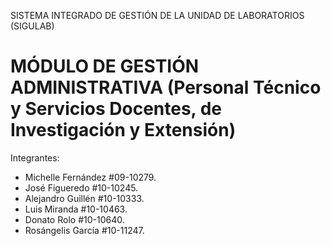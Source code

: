 SISTEMA INTEGRADO DE GESTIÓN DE LA UNIDAD DE LABORATORIOS (SIGULAB)

MÓDULO DE GESTIÓN ADMINISTRATIVA 
(Personal Técnico y Servicios Docentes, de Investigación y Extensión)
=====================================================================

Integrantes:
- Michelle Fernández #09-10279.
- José Figueredo #10-10245.
- Alejandro Guillén #10-10333.
- Luis Miranda #10-10463.
- Donato Rolo #10-10640.
- Rosángelis García #10-11247.
